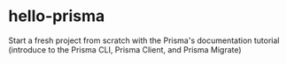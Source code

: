 # hello-prisma
Start a fresh project from scratch with the Prisma's documentation tutorial (introduce to the Prisma CLI, Prisma Client, and Prisma Migrate)
